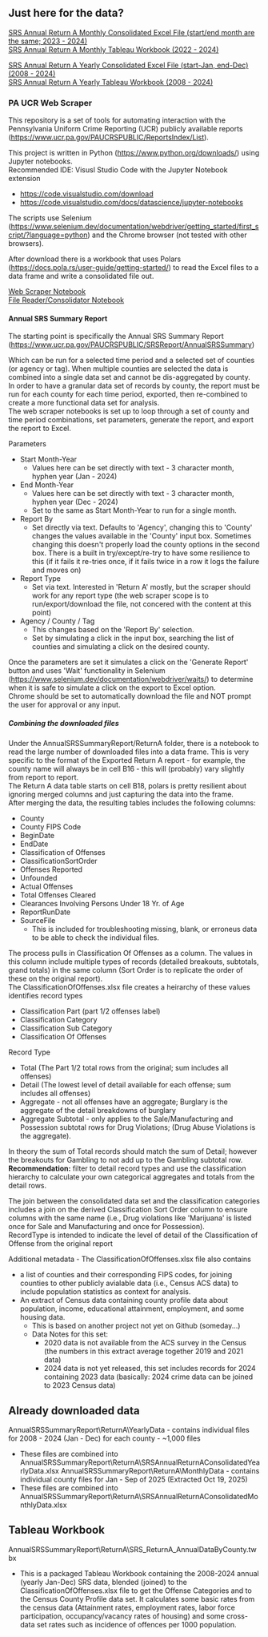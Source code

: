 ## Just here for the data?
[SRS Annual Return A Monthly Consolidated Excel File (start/end month are the same; 2023 - 2024)](AnnualSRSSummaryReport/ReturnA/SRSAnnualReturnAConsolidatedMonthlyData.xlsx)  
[SRS Annual Return A Monthly Tableau Workbook (2022 - 2024)](AnnualSRSSummaryReport/ReturnA/SRS_ReturnA_MonthlyDataByCounty.twbx)

[SRS Annual Return A Yearly Consolidated Excel File (start-Jan, end-Dec) (2008 - 2024)](AnnualSRSSummaryReport/ReturnA/SRSAnnualReturnAConsolidatedYearlyData.xlsx)  
[SRS Annual Return A Yearly Tableau Workbook (2008 - 2024)](AnnualSRSSummaryReport/ReturnA/SRS_ReturnA_AnnualDataByCounty.twbx)  


### PA UCR Web Scraper 
This repository is a set of tools for automating interaction with the Pennsylvania Uniform Crime Reporting (UCR) publicly available reports (https://www.ucr.pa.gov/PAUCRSPUBLIC/ReportsIndex/List). 

This project is written in Python (https://www.python.org/downloads/) using Jupyter notebooks.  
Recommended IDE: Visusl Studio Code with the Jupyter Notebook extension
- https://code.visualstudio.com/download
- https://code.visualstudio.com/docs/datascience/jupyter-notebooks

The scripts use Selenium (https://www.selenium.dev/documentation/webdriver/getting_started/first_script/?language=python) and the Chrome browser (not tested with other browsers).  

After download there is a workbook that uses Polars (https://docs.pola.rs/user-guide/getting-started/) to read the Excel files to a data frame and write a consolidated file out. 

[Web Scraper Notebook](AnnualSRSSummaryReport/srs_annual_report_web_scraper.ipynb)  
[File Reader/Consolidator Notebook](AnnualSRSSummaryReport/ReturnA/return_a_file_reader.ipynb)  

#### Annual SRS Summary Report
The starting point is specifically the Annual SRS Summary Report (https://www.ucr.pa.gov/PAUCRSPUBLIC/SRSReport/AnnualSRSSummary)

Which can be run for a selected time period and a selected set of counties (or agency or tag). 
When multiple counties are selected the data is combined into a single data set and cannot be dis-aggregated by county.  
In order to have a granular data set of records by county, the report must be run for each county for each time period, exported, then re-combined to create a more functional data set for analysis.  
The web scraper notebooks is set up to loop through a set of county and time period combinations, set parameters, generate the report, and export the report to Excel. 

Parameters
- Start Month-Year
  - Values here can be set directly with text - 3 character month, hyphen year (Jan - 2024)
- End Month-Year
  - Values here can be set directly with text - 3 character month, hyphen year (Dec - 2024)
  - Set to the same as Start Month-Year to run for a single month. 
- Report By
  - Set directly via text. Defaults to 'Agency', changing this to 'County' changes the values available in the 'County' input box. Sometimes changing this doesn't properly load the county options in the second box. There is a built in try/except/re-try to have some resilience to this (if it fails it re-tries once, if it fails twice in a row it logs the failure and moves on)
- Report Type
  - Set via text. Interested in 'Return A' mostly, but the scraper should work for any report type (the web scraper scope is to run/export/download the file, not concered with the content at this point)
- Agency / County / Tag
  - This changes based on the 'Report By' selection. 
  - Set by simulating a click in the input box, searching the list of counties and simulating a click on the desired county. 

Once the parameters are set it simulates a click on the 'Generate Report' button and uses 'Wait' functionality in Selenium (https://www.selenium.dev/documentation/webdriver/waits/) to determine when it is safe to simulate a click on the export to Excel option.  
Chrome should be set to automatically download the file and NOT prompt the user for approval or any input. 


##### Combining the downloaded files 
Under the AnnualSRSSummaryReport/ReturnA folder, there is a notebook to read the large number of downloaded files into a data frame. This is very specific to the format of the Exported Return A report - for example, the county name will always be in cell B16 - this will (probably) vary slightly from report to report.  
The Return A data table starts on cell B18, polars is pretty resilient about ignoring merged columns and just capturing the data into the frame.  
After merging the data, the resulting tables includes the following columns: 
- County
- County FIPS Code
- BeginDate
- EndDate
- Classification of Offenses
- ClassificationSortOrder
- Offenses Reported
- Unfounded
- Actual Offenses
- Total Offenses Cleared
- Clearances Involving Persons Under 18 Yr. of Age
- ReportRunDate
- SourceFile
  - This is included for troubleshooting missing, blank, or erroneus data to be able to check the individual files. 

The process pulls in Classification Of Offenses as a column. The values in this column include multiple types of records (detailed breakouts, subtotals, grand totals) in the same column (Sort Order is to replicate the order of these on the original report).  
The ClassificationOfOffenses.xlsx file creates a heirarchy of these values identifies record types 
- Classification Part (part 1/2 offenses label)
- Classification Category 
- Classification Sub Category 
- Classification Of Offenses 

Record Type
- Total (The Part 1/2 total rows from the original; sum includes all offenses)
- Detail (The lowest level of detail available for each offense; sum includes all offenses)
- Aggregate - not all offenses have an aggregate; Burglary is the aggregate of the detail breakdowns of burglary
- Aggregate Subtotal - only applies to the Sale/Manufacturing and Possession subtotal rows for Drug Violations; (Drug Abuse Violations is the aggregate). 

In theory the sum of Total records should match the sum of Detail; however the breakouts for Gambling to not add up to the Gambling subtotal row.  
<b>Recommendation:</b> filter to detail record types and use the classification hierarchy to calculate your own categorical aggregates and totals from the detail rows. 

The join between the consolidated data set and the classification categories includes a join on the derived Classification Sort Order column to ensure columns with the same name (i.e., Drug violations like 'Marijuana' is listed once for Sale and Manufacturing and once for Possession).  
RecordType is intended to indicate the level of detail of the Classification of Offense from the original report

Additional metadata - The ClassificationOfOffenses.xlsx file also contains 
- a list of counties and their corresponding FIPS codes, for joining counties to other publicly avialable data (i.e., Census ACS data) to include population statistics as context for analysis. 
- An extract of Census data containing county profile data about population, income, educational attainment, employment, and some housing data. 
  - This is based on another project not yet on Github (someday...)
  - Data Notes for this set: 
    - 2020 data is not available from the ACS survey in the Census (the numbers in this extract average together 2019 and 2021 data)
    - 2024 data is not yet released, this set includes records for 2024 containing 2023 data (basically: 2024 crime data can be joined to 2023 Census data)

## Already downloaded data 
AnnualSRSSummaryReport\ReturnA\YearlyData - contains individual files for 2008 - 2024 (Jan - Dec) for each county - ~1,000 files 
- These files are combined into AnnualSRSSummaryReport\ReturnA\SRSAnnualReturnAConsolidatedYearlyData.xlsx 
AnnualSRSSummaryReport\ReturnA\MonthlyData - contains individual county files for Jan - Sep of 2025 (Extracted Oct 19, 2025)
- These files are combined into AnnualSRSSummaryReport\ReturnA\SRSAnnualReturnAConsolidatedMonthlyData.xlsx

## Tableau Workbook
AnnualSRSSummaryReport\ReturnA\SRS_ReturnA_AnnualDataByCounty.twbx
- This is a packaged Tableau Workbook containing the 2008-2024 annual (yearly Jan-Dec) SRS data, blended (joined) to the ClassificationOfOffenses.xlsx file to get the Offense Categories and to the Census County Profile data set. 
It calculates some basic rates from the census data (Attainment rates, employment rates, labor force participation, occupancy/vacancy rates of housing) and some cross-data set rates such as incidence of offences per 1000 population. 
